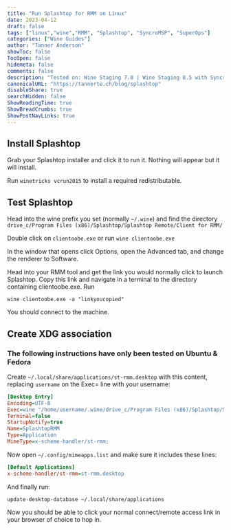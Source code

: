 ```yaml
---
title: "Run Splashtop for RMM on Linux"
date: 2023-04-12
draft: false
tags: ["linux","wine","RMM", "Splashtop", "SyncroMSP", "SuperOps"]
categories: ["Wine Guides"]
author: "Tanner Anderson"
showToc: false
TocOpen: false
hidemeta: false
comments: false
description: "Tested on: Wine Staging 7.0 | Wine Staging 8.5 with SyncroMSP and SuperOps"
canonicalURL: "https://tannerte.ch/blog/splashtop"
disableShare: true
searchHidden: false
ShowReadingTime: true
ShowBreadCrumbs: true
ShowPostNavLinks: true
---
```


## Install Splashtop

Grab your Splashtop installer and click it to run it. Nothing will appear but it will install.  

Run `winetricks vcrun2015` to install a required redistributable.


## Test Splashtop

Head into the wine prefix you set (normally `~/.wine`) and find the directory `drive_c/Program Files (x86)/Splashtop/Splashtop Remote/Client for RMM/`


Double click on `clientoobe.exe` or run `wine clientoobe.exe`


In the window that opens click Options, open the Advanced tab, and change the renderer to Software. 


Head into your RMM tool and get the link you would normally click to launch Splashtop. Copy this link and navigate in a terminal to the directory containing clientoobe.exe. Run  


`wine clientoobe.exe -a "linkyoucopied" `


You should connect to the machine.  


## Create XDG association 
### The following instructions have only been tested on Ubuntu & Fedora

Create `~/.local/share/applications/st-rmm.desktop` with this content, replacing `username` on the Exec= line with your username:

```ini
[Desktop Entry] 
Encoding=UTF-8 
Exec=wine "/home/username/.wine/drive_c/Program Files (x86)/Splashtop/Splashtop Remote/Client for RMM/clientoobe.exe" -a %u 
Terminal=false 
StartupNotify=true 
Name=SplashtopRMM 
Type=Application 
MimeType=x-scheme-handler/st-rmm; 
```

Now open `~/.config/mimeapps.list` and make sure it includes these lines:

```ini
[Default Applications] 
x-scheme-handler/st-rmm=st-rmm.desktop 
```

And finally run:

`update-desktop-database ~/.local/share/applications`

Now you should be able to click your normal connect/remote access link in your browser of choice to hop in. 
